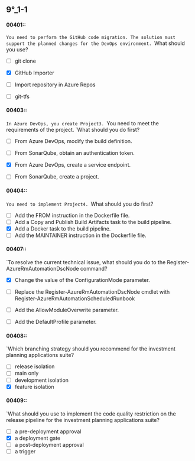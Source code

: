 ##   9°_1-1


#### 00401::
`You need to perform the GitHub code migration. The solution must support the planned changes for the DevOps environment.
`What should you use?

- [ ] git clone
- [x] GitHub Importer
- [ ] Import repository in Azure Repos
- [ ] git-tfs


#### 00403::
`In Azure DevOps, you create Project3.
`You need to meet the requirements of the project.
`What should you do first?

- [ ] From Azure DevOps, modify the build definition.
- [ ] From SonarQube, obtain an authentication token.
- [x] From Azure DevOps, create a service endpoint.
- [ ] From SonarQube, create a project.


#### 00404::
`You need to implement Project4.
`What should you do first?

- [ ] Add the FROM instruction in the Dockerfile file.
- [ ] Add a Copy and Publish Build Artifacts task to the build pipeline.
- [x] Add a Docker task to the build pipeline.
- [ ] Add the MAINTAINER instruction in the Dockerfile file.

#### 00407::
`To resolve the current technical issue, what should you do to the Register-AzureRmAutomationDscNode command?


- [x] Change the value of the ConfigurationMode parameter.
- [ ] Replace the Register-AzureRmAutomationDscNode cmdlet with Register-AzureRmAutomationScheduledRunbook
- [ ] Add the AllowModuleOverwrite parameter.
- [ ] Add the DefaultProfile parameter.


#### 00408::
`Which branching strategy should you recommend for the investment planning applications suite?

- [ ] release isolation
- [ ] main only
- [ ] development isolation
- [x] feature isolation

#### 00409::
`What should you use to implement the code quality restriction on the release pipeline for the investment planning applications suite?

- [ ] a pre-deployment approval
- [x] a deployment gate
- [ ] a post-deployment approval
- [ ] a trigger
